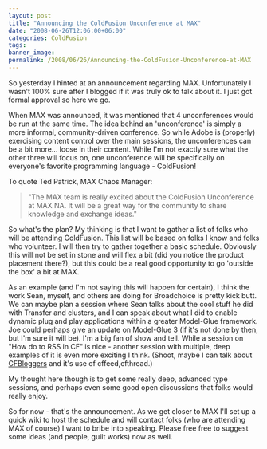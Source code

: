 ```yaml
---
layout: post
title: "Announcing the ColdFusion Unconference at MAX"
date: "2008-06-26T12:06:00+06:00"
categories: ColdFusion 
tags: 
banner_image: 
permalink: /2008/06/26/Announcing-the-ColdFusion-Unconference-at-MAX
---
```


So yesterday I hinted at an announcement regarding MAX. Unfortunately I wasn't 100% sure after I blogged if it was truly ok to talk about it. I just got formal approval so here we go. 

When MAX was announced, it was mentioned that 4 unconferences would be run at the same time. The idea behind an 'unconference' is simply a more informal, community-driven conference. So while Adobe is (properly) exercising content control over the main sessions, the unconferences can be a bit more... loose in their content. While I'm not exactly sure what the other three will focus on, one unconference will be specifically on everyone's favorite programming language - ColdFusion!

To quote Ted Patrick, MAX Chaos Manager:

<blockquote>
<p>
"The MAX team is really excited about the ColdFusion Unconference at MAX NA. It will be a great way for the community to share knowledge and exchange ideas."
</p>
</blockquote>

So what's the plan? My thinking is that I want to gather a list of folks who will be attending ColdFusion. This list will be based on folks I know and folks who volunteer. I will then try to gather together a basic schedule. Obviously this will not be set in stone and will flex a bit (did you notice the product placement there?), but this could be a real good opportunity to go 'outside the box' a bit at MAX. 

As an example (and I'm not saying this will happen for certain), I think the work Sean, myself, and others are doing for Broadchoice is pretty kick butt. We can maybe plan a session where Sean talks about the cool stuff he did with Transfer and clusters, and I can speak about what I did to enable dynamic plug and play applications within a greater Model-Glue framework. Joe could perhaps give an update on Model-Glue 3 (if it's not done by then, but I'm sure it will be). I'm a big fan of show and tell. While a session on "How do to RSS in CF" is nice - another session with multiple, deep examples of it is even more exciting I think. (Shoot, maybe I can talk about <a href="http://www.coldfusionbloggers.org">CFBloggers</a> and it's use of cffeed,cfthread.)

My thought here though is to get some really deep, advanced type sessions, and perhaps even some good open discussions that folks would really enjoy.

So for now - that's the announcement. As we get closer to MAX I'll set up a quick wiki to host the schedule and will contact folks (who are attending MAX of course) I want to bribe into speaking. Please free free to suggest some ideas (and people, guilt works) now as well.